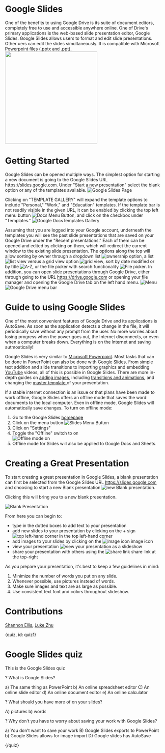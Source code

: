 # Google Slides


One of the benefits to using Google Drive is its suite of document editors, completely free to use and accessible anywhere online. One of Drive's primary applications is the web-based slide presentation editor, Google Slides. Google Slides allows users to format and edit slide presentations. Other uers can edit the slides simultaneously. It is compatible with Microsoft Powerpoint files (.pptx and .ppt).  
<img src="./img/08_googleslides/00_googleslides.png" width="300">

# Getting Started
Google Slides can be opened multiple ways. The simplest option for starting a new document is going to the Google Slides URL https://slides.google.com. Under "Start a new presentation" select the blank option or any of the templates available. 
![Google Slides Page](./img/08_googleslides/01_slidesstart.png)

Clicking on "TEMPLATE GALLERY" will expand the template options to include "Personal," "Work," and "Education" templates. If the template bar is not readily visible in the given URL, it can be enabled by clicking the top left menu button ![Docs Menu Button](./img/08_googleslides/02_template.png), and click on the checkbox under "Templates."
![Google DocsTemplates Gallery](./img/08_googleslides/03_templategallery.png)

Assuming that you are logged into your Google account, underneath the templates you will see the past slide presentations that are saved on your Google Drive under the "Recent presentations." Each of them can be opened and edited by clicking on them, which will redirect the current window to the existing slide presentation. The options along the top will allow sorting by owner through a dropdown list ![ownership option](./img/08_googleslides/04_ownership.png), a list ![list view](./img/08_googleslides/05_listview.png) versus a grid view option ![grid view](./img/08_googleslides/06_gridview.png), sort by date modified or by title ![A-Z](./img/08_googleslides/07_AZview.png), or the file picker with search functionality ![File picker](./img/08_googleslides/08_filepicker.png). In addition, you can open slide presentations through Google Drive, either through going to the URL https://drive.google.com or opening your file manager and opening the Google Drive tab on the left hand menu. 
![Menu](./img/08_googleslides/09_drivemenu.png)
![Google Drive menu bar](./img/08_googleslides/09_drivebar.png)

# Guide to using Google Slides
One of the most convenient features of Google Drive and its applications is AutoSave. As soon as the application detects a change in the file, it will periodically save without any prompt from the user. No more worries about losing progress when the power goes out, the Internet disconnects, or even when a computer breaks down. Everything is on the Internet and saving autmoatically!

Google Slides is very similar to [Microsoft Powerpoint](https://products.office.com/en-us/powerpoint). Most tasks that can be done in PowerPoint can also be done with Google Slides. From simple text addition and slide transitions to importing graphics and embedding [YouTube](https://www.youtube.com/) videos, all of this is possible in Google Slides. There are more in-depth guides on [adding images](https://www.gcflearnfree.org/googleslides/adding-pictures-and-shapes/1/), including [transitions and animations](https://www.gcflearnfree.org/googleslides/adding-transitions-and-animations/1/), and changing the [master template ](https://www.gcflearnfree.org/googleslides/editing-master-slides-and-layouts/1/) of your presentation.

If a stable internet connection is an issue or that plans have been made to work offline, Google Slides offers an offline mode that saves the word documents to the local computer. Even in offline mode, Google Slides will automatically save changes. 
To turn on offline mode:  
1. Go to the Google Slides [homepage](https://docs.google.com/presentation/u/0/) 
2. Click on the menu button ![Slides Menu Button](./img/08_googleslides/02_template.png)
3. Click on "Settings"
4. Toggle the "Offline" switch to on   
![Offline mode on](./img/08_googleslides/11_offlinemode.png)
5. Offline mode for Slides will also be applied to Google Docs and Sheets.

# Creating a Great Presentation
To start creating a great presentation in Google Slides, a blank presentation can first be selected from the Google Slides URL https://slides.google.com and choosing to start a new Blank presentation ![new Blank presentation](./img/08_googleslides/01_slidesstart.png).

Clicking this will bring you to a new blank presentation. 

![Blank Presentation](./img/08_googleslides/12_newpresentation.png)

From here you can begin to: 
* type in the dotted boxes to add text to your presentation
* add new slides to your presentation by clicking on the + sign ![top left-hand corner](./img/08_googleslides/13_addslide.png) in the top left-hand corner 
* add images to your slides by clicking on the ![image icon](./img/08_googleslides/14_addimage.png) image icon 
* view your presentation ![view your presentation](./img/08_googleslides/15_present.png) as a slideshow
* share your presentation with others using the ![share link](./img/08_googleslides/16_share.png) share link at the top-right 

As you prepare your presentation, it's best to keep a few guidelines in mind:
1. Minimize the number of words you put on any slide.
2. Whenever possible, use pictures instead of words.
3. Make sure images and text are as large as possible.
4. Use consistent text font and colors throughout slideshow.

# Contributions
[Shannon Ellis](https://github.com/ShanEllis), [Luke Zhu](https://github.com/lukezhu1)

{quiz, id: quiz1}

# Google Slides quiz
This is the Google Slides quiz

? What is Google Slides?

a) The same thing as PowerPoint
b) An online spreadsheet editor
C) An online slide editor 
d) An online document editor
e) An online calculator 

? What should you have more of on your slides?

A) pictures
b) words

? Why don't you have to worry about saving your work with Google Slides?

a) You don't want to save your work
B) Google Slides exports to PowerPoint
b) Google Slides allows for image import
D) Google slides has AutoSave

{/quiz}
